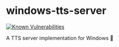 # windows-tts-server

[![Known Vulnerabilities](https://snyk.io/test/github/voidvoxel/windows-tts-server/badge.svg)](https://snyk.io/test/github/voidvoxel/windows-tts-server)

A TTS server implementation for Windows 💖
